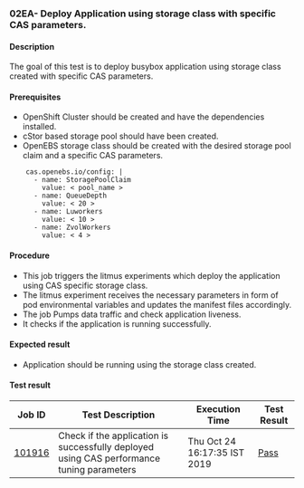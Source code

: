 ### 02EA- Deploy Application using storage class with specific CAS parameters.

#### Description

The goal of this test is to deploy busybox application using storage class created with specific CAS parameters.

#### Prerequisites

- OpenShift Cluster should be created and have the dependencies installed.
- cStor based storage pool should have been created.
- OpenEBS storage class should be created with the desired storage pool claim and a specific CAS parameters.

```
    cas.openebs.io/config: |
      - name: StoragePoolClaim
        value: < pool_name >
      - name: QueueDepth
        value: < 20 >
      - name: Luworkers
        value: < 10 >
      - name: ZvolWorkers
        value: < 4 >
```        

#### Procedure

- This job triggers the litmus experiments which deploy the application using CAS specific storage class.
- The litmus experiment receives the necessary parameters in form of pod environmental variables and updates the manifest files accordingly.
- The job Pumps data traffic and check application liveness.
- It checks if the application is running successfully.

#### Expected result

- Application should be running using the storage class created.

#### Test result



| Job ID |   Test Description         | Execution Time |Test Result   |
 |---------|---------------------------| --------------|--------|
 |    <a href="https://gitlab.openebs.ci/openebs/e2e-openshift/-/jobs/101916">101916</a>   |  Check if the application is successfully deployed using CAS performance tuning parameters           |  Thu Oct 24 16:17:35 IST 2019     |<a href="https://e2e-logs.openebs100.io/app/kibana#/discover?_g=(refreshInterval:(pause:!t,value:0),time:(from:now-7d,mode:quick,to:now))&_a=(columns:!(_source),filters:!(('$state':(store:appState),meta:(alias:!n,disabled:!f,index:cluster-logs,key:commit_id,negate:!f,params:(query:'725396f6ea16a63397af0cb672014acdb5ced383',type:phrase),type:phrase,value:'725396f6ea16a63397af0cb672014acdb5ced383'),query:(match:(commit_id:(query:'725396f6ea16a63397af0cb672014acdb5ced383',type:phrase)))),('$state':(store:appState),meta:(alias:!n,disabled:!f,index:cluster-logs,key:pipeline_id,negate:!f,params:(query:'3719',type:phrase),type:phrase,value:'3719'),query:(match:(pipeline_id:(query:'3719',type:phrase))))),index:cluster-logs,interval:auto,query:(language:lucene,query:''),sort:!('@timestamp',desc))">Pass</a>  |
